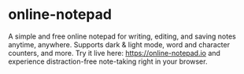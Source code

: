 # online-notepad
A simple and free online notepad for writing, editing, and saving notes anytime, anywhere. Supports dark &amp; light mode, word and character counters, and more. Try it live here: https://online-notepad.io  and experience distraction-free note-taking right in your browser.
